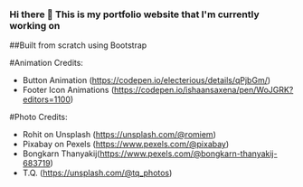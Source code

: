 ### Hi there 👋 This is my portfolio website that I'm currently working on

##Built from scratch using Bootstrap


#Animation Credits:
- Button Animation (https://codepen.io/electerious/details/qPjbGm/)
- Footer Icon Animations (https://codepen.io/ishaansaxena/pen/WoJGRK?editors=1100)

#Photo Credits:

- Rohit on Unsplash (https://unsplash.com/@romiem)
- Pixabay on Pexels (https://www.pexels.com/@pixabay)
- Bongkarn Thanyakij(https://www.pexels.com/@bongkarn-thanyakij-683719)
- T.Q. (https://unsplash.com/@tq_photos)

<!--
**R-Aniruddha/R-Aniruddha** is a ✨ _special_ ✨ repository because its `README.md` (this file) appears on your GitHub profile.

Here are some ideas to get you started:

- 🔭 I’m currently working on ...
- 🌱 I’m currently learning ...
- 👯 I’m looking to collaborate on ...
- 🤔 I’m looking for help with ...
- 💬 Ask me about ...
- 📫 How to reach me: ...
- 😄 Pronouns: ...
- ⚡ Fun fact: ...
-->
